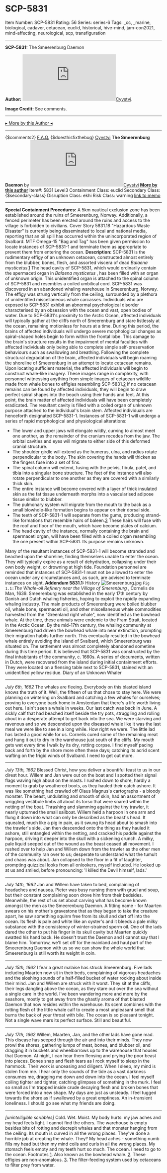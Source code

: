 # SCP-5831
Item Number: SCP-5831
Rating: 56
Series: series-6
Tags: _cc, _marine, biological, cadaver, cetacean, euclid, historical, hive-mind, jam-con2021, mind-affecting, neurological, scp, transfiguration

---

**SCP-5831:** The Smeerenburg Daemon  
  
**Author:** [![Cyvstvi](https://www.wikidot.com/avatar.php?userid=6004508&amp;size=small&amp;timestamp=1742520080)](http://www.wikidot.com/user:info/cyvstvi)[Cyvstvi](http://www.wikidot.com/user:info/cyvstvi).  
  
**Image Credit:** See comments.
* * *
[▸ More by this Author ◂](http://www.scp-wiki.wikidot.com/cyvstvi-s-author-page)
* * *
{$comments2}
[F.A.Q.](https://scp-wiki.wikidot.com/component:info-ayers)
{$doesthisfixthebug}
[Cyvstvi](javascript:;)
**The Smeerenburg Daemon** by [![Cyvstvi](https://www.wikidot.com/avatar.php?userid=6004508&amp;size=small&amp;timestamp=1742520080)](http://www.wikidot.com/user:info/cyvstvi)[Cyvstvi](http://www.wikidot.com/user:info/cyvstvi)
**[More by this author](http://www.scpwiki.com/cyvstvi-s-author-page)**
Item#: 5831
Level3
Containment Class:
euclid
Secondary Class:
{$secondary-class}
Disruption Class:
ekhi
Risk Class:
warning
[link to memo](/classification-committee-memo)  

* * *
**Special Containment Procedures:** A 5km nautical exclusion zone has been established around the ruins of Smeerenburg, Norway. Additionally, a fenced perimeter has been erected around the ruins and access to the village is forbidden to civilians. Cover Story 5831.18 "Hazardous Waste Disaster" is currently being disseminated to local and national media, reporting that an oil spill has occurred within the unincorporated region of Svalbard.
MTF Omega-15 "Bag and Tag" has been given permission to locate instances of SCP-5831-1 and terminate them as appropriate to prevent them from entering the ocean.
**Description:** SCP-5831 is the rudimentary effigy of an unknown cetacean, constructed almost entirely from the blubber, bones, flesh, and assorted viscera of dead _Balaena mysticetus_.[1](javascript:;) The head cavity of SCP-5831, which would ordinarily contain the spermaceti organ in _Balaena mysticetus_ , has been filled with an organ of unknown origin. This unidentified organ is attached to the spinal column of SCP-5831 and resembles a coiled umbilical cord.
SCP-5831 was discovered in an abandoned whaling warehouse in Smeerenburg, Norway. The effigy was strung vertically from the ceiling, surrounded by a plethora of unidentified miscellaneous whale carcasses.
Individuals who are exposed to SCP-5831 exhibit an abnormal psychological disorder characterised by an obsession with the ocean and vast, open bodies of water. Due to SCP-5831's proximity to the Arctic Ocean, affected individuals will typically gather at the cliffs north of Smeerenburg and stare listlessly at the ocean, remaining motionless for hours at a time.
During this period, the brains of affected individuals will undergo severe morphological changes as spiral-shaped holes begin to form within the frontal lobe. This damage to the brain's structure results in the impairment of mental faculties with affected individuals only being able to complete simple self-preservation behaviours such as swallowing and breathing.
Following the complete structural degradation of the brain, affected individuals will begin roaming the shoreline of Smeerenburg in an attempt to locate cetacean remains. Upon locating sufficient material, the affected individuals will begin to construct whale-like imagery. These images range in complexity, with personnel witnessing anything from simple images of cetacean wildlife made from whale bones to effigies resembling SCP-5831.[2](javascript:;) If no cetacean remains can be found by affected individuals, they will begin to draw perfect spiral shapes into the beach using their hands and feet.
At this point, the brain matter of affected individuals will have been completely eradicated. The resultant cavity is filled with a coiled organ of unknown purpose attached to the individual's brain stem. Affected individuals are henceforth designated SCP-5831-1.
Instances of SCP-5831-1 will undergo a series of rapid morphological and physiological alterations:
  * The lower and upper jaws will elongate wildly, curving to almost meet one another, as the remainder of the cranium recedes from the jaw. The orbital cavities and eyes will migrate to either side of this deformed cranial structure.
  * The shoulder girdle will extend as the humerus, ulna, and radius rotate perpendicular to the body. The skin covering the hands will thicken as the fingers fuse into a set of fins.
  * The spinal column will extend, fusing with the pelvis, fibula, patel, and tibia into a singular bone structure. The feet of the instance will also rotate perpendicular to one another as they are covered with a similarly thick skin.
  * The entire instance will become covered with a layer of thick insulated skin as the fat tissue underneath morphs into a vascularised adipose tissue similar to blubber.
  * The pulmonary system will migrate from the mouth to the back as a small blowhole-like formation begins to appear on their dorsal side.
  * The teeth of SCP-5831-1 will separate from the gums, producing strand-like formations that resemble hairs of baleen.[3](javascript:;) These hairs will fuse with the roof and floor of the mouth, which have become plates of calcium.
  * The head cavity of the instance, normally containing the brain and spermaceti organ, will have been filled with a coiled organ resembling the one present within SCP-5831. Its purpose remains unknown.

Many of the resultant instances of SCP-5831-1 will become stranded and beached upon the shoreline, finding themselves unable to enter the ocean. They will typically expire as a result of dehydration, collapsing under their own body weight, or drowning at high tide.
Foundation personnel are reminded that instances of SCP-5831-1 must not be allowed to enter the ocean under any circumstances and, as such, are advised to terminate instances on sight.
**Addendum 5831.1:** History
![Smeerenburg.jpg](https://scp-wiki.wdfiles.com/local--files/scp-5831/Smeerenburg.jpg)
`Fig 1.1:`_The Whale-oil Refinery near the Village of Smerenburg_ , Cornelis de Man, 1639.
Smeerenburg was established in the early 17th century by Danish and Dutch whaling fisheries, hoping to exploit the rapidly expanding whaling industry. The main products of Smeerenburg were boiled blubber oil, whale bone, spermaceti oil, and other miscellaneous whale commodities harvested from the "Greenland right whale", now identified as the bowhead whale. At the time, these animals were endemic to the Fram Strait, located in the Arctic Ocean.
By the mid-17th century, the whaling community at Smeerenburg had driven the bowhead whale into near extinction, prompting their migration habits further north. This eventually resulted in the bowhead whale entirely avoiding the island of Svalbard, which Smeerenburg was situated on. The settlement was almost completely abandoned sometime during this time period. It is believed that SCP-5831 was constructed by the final inhabitants of the community, c. 1660s.
A series of documents, written in Dutch, were recovered from the island during initial containment efforts. They were located on a flensing table next to SCP-5831, stained with an unidentified yellow residue.
Diary of an Unknown Whaler
* * *
_July 6th, 1662_
The whales are fleeing.
Everybody on this blasted island knows the truth of it. Well, the fifteen of us that chose to stay here. We were planning on wintering on Svalbard and catching a few whales for ourselves; proving to everyone back home in Amsterdam that there's a life worth living out here. I ain't seen a whale in weeks.
Our last catch was back in June. A sickly calf that had beached itself beside the try pots, struggling and rolling about in a desperate attempt to get back into the sea. We were starving and ravenous and so we descended upon the diseased whale like it was the last meal we were like to see in a long while.
How right we were.
The little lad has lasted a good while for us. Cornelis cured some of the remaining meat and hung it out to dry in the warehouse just south of the cliffs. My mouth gets wet every time I walk by its dry, rotting corpse. I find myself pacing back and forth by the shore more often these days; catching its acrid scent wafting on the frigid winds of Svalbard.
I need to get out more.
* * *
_July 13th, 1662_
Blessed Christ, how you deliver a bountiful feast to us in our direst hour.
Willem and Jan were out on the boat and I spotted their signal flags waving high about on the masts. I rushed down to shore, hardly a moment to grab by weathered boots, as they hauled their catch ashore.
It was like something had crawled off Olaus Magnus's cartographs - a bloody monster. The beast, undulating and smooth of skin, had an assortment of wriggling vestibule limbs all about its torso that were snared within the netting of the boat. Thrashing and slamming against the tiny trawler, it nearly upturned the small sailboat.
Willem held a harpoon in one arm and flung it down into what can only be described as the beast's head. It squealed, much like a pig in pain, as it swung its head about to smash into the trawler's side. Jan then descended onto the thing as they hauled it ashore, still entangled within the netting, and cracked his paddle against the harpoon, driving it deeper into the skull with a sickening crunch. A milky, pale liquid seeped out of the wound as the beast ceased all movement.
I rushed over to help Jan and Willem down from the trawler as the other men of the community ran over to us; desperate to understand what the tumult and chaos was about. Jan collapsed to the floor in a fit of laughter, prompting quizzical looks from all onlookers, myself included.
He looked up at us and smiled, before pronouncing:
'I killed the Devil himself, lads.'
* * *
_July 14th, 1662_
Jan and Willem have taken to bed, complaining of headaches and nausea. Pieter was busy nursing them with gruel and soup, but their constant complaining soon drove him from their bedsides.
Meanwhile, the rest of us set about carving what has become known amongst the men as the Smeerenburg Daemon. A fitting name - for Maarten swears on his mother's gravestone that as they began to take the creature apart, he saw something squirm free from its skull and dart off into the ocean.
Its flesh is pale and white like an oyster's and it bleeds a pale milky substance with the consistency of winter-strained sperm oil. One of the lads dared the other to put his finger in its skull cavity but Maarten quickly swatted his hand back. He doesn't trust the Daemon and I cannot say that I blame him.
Tomorrow, we'll set off for the mainland and haul part of the Smeerenburg Daemon with us so we can show the whole world that Smeerenburg is still worth its weight in coin.
* * *
_July 15th, 1662_
I fear a great malaise has struck Smeerenburg. Five lads including Maarten now sit in their beds, complaining of vigorous headaches and the sloshing sounds of a half-filled bucket of water rocking about inside their mind.
Jan and Willem are struck with it worst. They sit at the cliffs, their legs dangling above the ocean, as they stare out over the sea without a single care in the world. I've been wandering more and more by the seashore, mostly to get away from the ghastly aroma of that blasted Daemon that now resides within the warehouse. Its scent combines with the rotting flesh of the little whale calf to create a most unpleasant smell that burns the back of your throat with bile.
The ocean is so pleasant tonight. Not a single wave mars its perfect surface. Still and beautiful.
* * *
_July 17th, 1662_
Willem, Maarten, Jan, and the other lads have gone mad. This disease has seeped through the air and into their minds. They now prowl the shores, gathering lumps of meat, bones, and blubber oil, and dragging it in buckets and wheelbarrows up to the warehouse that houses that Daemon.
At night, I can hear them flensing and prying the poor beast into pieces. Bones snap and flesh tears as I rock myself to sleep in the hammock. Their work is unceasing and diligent.
When I sleep, my mind is stolen from me. I hear only the sounds of the tide as a vast darkness consumes me, dragging me down and down into the ocean. I feel myself coiling tighter and tighter, catching glimpses of something in the murk. I feel so small as I'm trapped inside crude decaying flesh and broken bones that were forced into a new shape. My days are just as unsteady. I feel tugged towards the shore as if swallowed by a great emptiness. An in-transient loneliness.
I should go see what my friends are doing.
* * *
_[unintelligible scribbles]_
Cold. Wet. Moist.
My body hurts: my jaw aches and my head feels light.
I cannot find the others. The warehouse is empty besides bits of rotting and decrepit whales and that monster hanging from the ceiling. Its mouth is curved in all the wrong places. They've done a horrible job at creating the whale.
They?
My head aches - something numb fills my head but then my mind coils and curls in all the wrong places. My stomach feels empty and my teeth hurt so much.
The ocean.
I need to go to the ocean.
Footnotes
[1](javascript:;). Also known as the bowhead whale.
[2](javascript:;). These effigies are non-anomalous.
[3](javascript:;). The filter-feeding system used by cetaceans to filter prey from water.